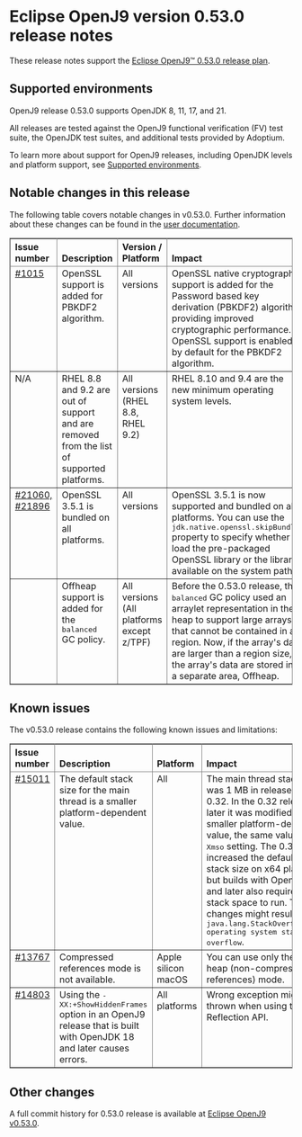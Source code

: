 <!--
* Copyright (c) 2025 IBM Corp. and others
*
* This program and the accompanying materials are made
* available under the terms of the Eclipse Public License 2.0
* which accompanies this distribution and is available at
* https://www.eclipse.org/legal/epl-2.0/ or the Apache
* License, Version 2.0 which accompanies this distribution and
* is available at https://www.apache.org/licenses/LICENSE-2.0.
*
* This Source Code may also be made available under the
* following Secondary Licenses when the conditions for such
* availability set forth in the Eclipse Public License, v. 2.0
* are satisfied: GNU General Public License, version 2 with
* the GNU Classpath Exception [1] and GNU General Public
* License, version 2 with the OpenJDK Assembly Exception [2].
*
* [1] https://www.gnu.org/software/classpath/license.html
* [2] https://openjdk.org/legal/assembly-exception.html
*
* SPDX-License-Identifier: EPL-2.0 OR Apache-2.0 OR GPL-2.0-only WITH Classpath-exception-2.0 OR GPL-2.0-only WITH OpenJDK-assembly-exception-1.0
-->

# Eclipse OpenJ9 version 0.53.0 release notes

These release notes support the [Eclipse OpenJ9&trade; 0.53.0 release plan](https://projects.eclipse.org/projects/technology.openj9/releases/0.53.0/plan).

## Supported environments

OpenJ9 release 0.53.0 supports OpenJDK 8, 11, 17, and 21.

All releases are tested against the OpenJ9 functional verification (FV) test suite, the OpenJDK test suites, and additional tests provided by Adoptium.

To learn more about support for OpenJ9 releases, including OpenJDK levels and platform support, see [Supported environments](https://eclipse.org/openj9/docs/openj9_support/index.html).

## Notable changes in this release

The following table covers notable changes in v0.53.0. Further information about these changes can be found in the [user documentation](https://www.eclipse.org/openj9/docs/version0.53/).

<table cellpadding="4" cellspacing="0" summary="" width="100%" rules="all" frame="border" border="1"><thead align="left">
<tr>
<th valign="bottom">Issue number</th>
<th valign="bottom">Description</th>
<th valign="bottom">Version / Platform</th>
<th valign="bottom">Impact</th>
</tr>
</thead>
<tbody>

<tr>
<td valign="top">
<a href="https://github.com/ibmruntimes/openj9-openjdk-jdk/pull/1015">#1015
</td>
<td valign="top">OpenSSL support is added for PBKDF2 algorithm.</td>
<td valign="top">All versions</td>
<td valign="top">OpenSSL native cryptographic support is added for the Password based key derivation (PBKDF2) algorithm, providing improved cryptographic performance. OpenSSL support is enabled by default for the PBKDF2 algorithm.</td>
</tr>

<tr>
<td valign="top">N/A </td>
<td valign="top">RHEL 8.8 and 9.2 are out of support and are removed from the list of supported platforms.</td>
<td valign="top">All versions (RHEL 8.8, RHEL 9.2) </td>
<td valign="top">RHEL 8.10 and 9.4 are the new minimum operating system levels.</td>
</tr>

<tr>
<td valign="top"><a href="https://github.com/eclipse-openj9/openj9/pull/21060">#21060, <a href="https://github.com/eclipse-openj9/openj9/pull/21896">#21896
 </td>
<td valign="top">OpenSSL 3.5.1 is bundled on all platforms.</td>
<td valign="top">All versions </td>
<td valign="top">OpenSSL 3.5.1 is now supported and bundled on all platforms. You can use the <tt>jdk.native.openssl.skipBundled</tt> property to specify whether to load the pre-packaged OpenSSL library or the library available on the system path.</td>
</tr>

<tr>
<td valign="top"> </td>
<td valign="top">Offheap support is added for the <tt>balanced</tt> GC policy.</td>
<td valign="top">All versions (All platforms except z/TPF)</td>
<td valign="top">Before the 0.53.0 release, the <tt>balanced</tt> GC policy used an arraylet representation in the heap to support large arrays that cannot be contained in a region. Now, if the array's data are larger than a region size, the array's data are stored into a separate area, Offheap.</td>
</tr>
</tbody>
</table>

## Known issues

The v0.53.0 release contains the following known issues and limitations:

<table cellpadding="4" cellspacing="0" summary="" width="100%" rules="all" frame="border" border="1">
<thead align="left">
<tr>
<th valign="bottom">Issue number</th>
<th valign="bottom">Description</th>
<th valign="bottom">Platform</th>
<th valign="bottom">Impact</th>
<th valign="bottom">Workaround</th>
</tr>
</thead>

<tbody>
<tr>
<td valign="top"><a href="https://github.com/eclipse-openj9/openj9/issues/15011">#15011</a></td>
<td valign="top">The default stack size for the main thread is a smaller platform-dependent value.</td>
<td valign="top">All</td>
<td valign="top">The main thread stack size was 1 MB in releases before 0.32. In the 0.32 release and later it was modified to a smaller
platform-dependent value, the same value as the <tt>-Xmso</tt> setting. The 0.33 release increased the default <tt>-Xmso</tt> stack size
on x64 platforms, but builds with OpenJDK 17 and later also require more stack space to run. These changes might result in a
<tt>java.lang.StackOverflowError: operating system stack overflow</tt>.</td>
<td valign="top">Use <tt>-Xmso</tt> to set the default stack size. See the default value by using <tt>-verbose:sizes</tt>.</td>
</tr>

<tr>
<td valign="top"><a href="https://github.com/eclipse-openj9/openj9/issues/13767">#13767</a></td>
<td valign="top">Compressed references mode is not available.</td>
<td valign="top">Apple silicon macOS</td>
<td valign="top">You can use only the large heap (non-compressed references) mode.</td>
<td valign="top">None</td>
</tr>

<tr>
<td valign="top"><a href="https://github.com/eclipse-openj9/openj9/issues/14803">#14803</a></td>
<td valign="top">Using the <tt>-XX:+ShowHiddenFrames</tt> option in an OpenJ9 release that is built with OpenJDK 18 and later causes errors.</td>
<td valign="top">All platforms</td>
<td valign="top">Wrong exception might be thrown when using the Reflection API.</td>
<td valign="top">Avoid using the <tt>-XX:+ShowHiddenFrames</tt> option with OpenJDK 18 and later.</td>
</tr>

</tbody>
</table>

## Other changes

A full commit history for 0.53.0 release is available at [Eclipse OpenJ9 v0.53.0](https://github.com/eclipse-openj9/openj9/releases/tag/openj9-0.53.0).
